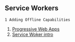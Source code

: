 
## Service Workers

    1 Adding Offline Capabilities

1. [Progressive Web Apps](https://developers.google.com/web/progressive-web-apps/)
2. [Service Woker intro](https://angular.io/guide/service-worker-intro)